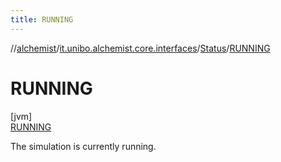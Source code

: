 ```yaml
---
title: RUNNING
---
```

//[alchemist](../../../../index.html)/[it.unibo.alchemist.core.interfaces](../../index.html)/[Status](../index.html)/[RUNNING](index.html)



# RUNNING



[jvm]\
[RUNNING](index.html)



The simulation is currently running.


